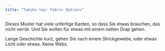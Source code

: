 ```yaml
---
title: "Tamiko top: Fabric Options"
---
```


Dieses Muster hat viele unfertige Kanten, so dass Sie etwas brauchen, das nicht verrät. Und Sie wollen für etwas mit einem netten Drap gehen.

Lange Geschichte kurz, gehen Sie nach einem Strickgewebe, oder etwas Licht oder etwas. Keine Webs.
